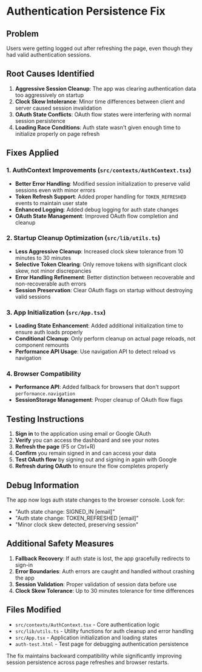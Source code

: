 # Authentication Persistence Fix

## Problem
Users were getting logged out after refreshing the page, even though they had valid authentication sessions.

## Root Causes Identified

1. **Aggressive Session Cleanup**: The app was clearing authentication data too aggressively on startup
2. **Clock Skew Intolerance**: Minor time differences between client and server caused session invalidation
3. **OAuth State Conflicts**: OAuth flow states were interfering with normal session persistence
4. **Loading Race Conditions**: Auth state wasn't given enough time to initialize properly on page refresh

## Fixes Applied

### 1. AuthContext Improvements (`src/contexts/AuthContext.tsx`)
- **Better Error Handling**: Modified session initialization to preserve valid sessions even with minor errors
- **Token Refresh Support**: Added proper handling for `TOKEN_REFRESHED` events to maintain user state
- **Enhanced Logging**: Added debug logging for auth state changes
- **OAuth State Management**: Improved OAuth flow completion and cleanup

### 2. Startup Cleanup Optimization (`src/lib/utils.ts`)
- **Less Aggressive Cleanup**: Increased clock skew tolerance from 10 minutes to 30 minutes
- **Selective Token Clearing**: Only remove tokens with significant clock skew, not minor discrepancies
- **Error Handling Refinement**: Better distinction between recoverable and non-recoverable auth errors
- **Session Preservation**: Clear OAuth flags on startup without destroying valid sessions

### 3. App Initialization (`src/App.tsx`)
- **Loading State Enhancement**: Added additional initialization time to ensure auth loads properly
- **Conditional Cleanup**: Only perform cleanup on actual page reloads, not component remounts
- **Performance API Usage**: Use navigation API to detect reload vs navigation

### 4. Browser Compatibility
- **Performance API**: Added fallback for browsers that don't support `performance.navigation`
- **SessionStorage Management**: Proper cleanup of OAuth flow flags

## Testing Instructions

1. **Sign in** to the application using email or Google OAuth
2. **Verify** you can access the dashboard and see your notes
3. **Refresh the page** (F5 or Ctrl+R)
4. **Confirm** you remain signed in and can access your data
5. **Test OAuth flow** by signing out and signing in again with Google
6. **Refresh during OAuth** to ensure the flow completes properly

## Debug Information

The app now logs auth state changes to the browser console. Look for:
- "Auth state change: SIGNED_IN [email]"
- "Auth state change: TOKEN_REFRESHED [email]"
- "Minor clock skew detected, preserving session"

## Additional Safety Measures

1. **Fallback Recovery**: If auth state is lost, the app gracefully redirects to sign-in
2. **Error Boundaries**: Auth errors are caught and handled without crashing the app
3. **Session Validation**: Proper validation of session data before use
4. **Clock Skew Tolerance**: Up to 30 minutes tolerance for time differences

## Files Modified

- `src/contexts/AuthContext.tsx` - Core authentication logic
- `src/lib/utils.ts` - Utility functions for auth cleanup and error handling
- `src/App.tsx` - Application initialization and loading states
- `auth-test.html` - Test page for debugging authentication persistence

The fix maintains backward compatibility while significantly improving session persistence across page refreshes and browser restarts.
